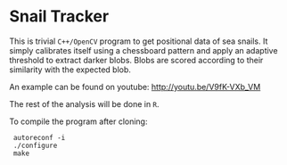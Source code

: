 Snail Tracker
=======

This is trivial `C++/OpenCV` program to get positional data of sea snails.
It simply calibrates itself using a chessboard pattern and apply an adaptive threshold
to extract darker blobs. Blobs are scored according to their similarity
with the expected blob.

An example can be found on youtube: http://youtu.be/V9fK-VXb_VM

The rest of the analysis will be done in `R`.


To compile the program after cloning:

     autoreconf -i
     ./configure
     make
